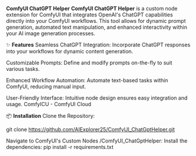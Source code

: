 **ComfyUI ChatGPT Helper**
**ComfyUI ChatGPT Helper** is a custom node extension for ComfyUI that integrates OpenAI's ChatGPT capabilities directly into your ComfyUI workflows. This tool allows for dynamic prompt generation, automated text manipulation, and enhanced interactivity within your AI image generation processes.

✨ **Features**
Seamless ChatGPT Integration: Incorporate ChatGPT responses into your workflows for dynamic content generation.

Customizable Prompts: Define and modify prompts on-the-fly to suit various tasks.

Enhanced Workflow Automation: Automate text-based tasks within ComfyUI, reducing manual input.

User-Friendly Interface: Intuitive node design ensures easy integration and usage.
ComfyICU - ComfyUI Cloud

📦 **Installation**
Clone the Repository:

git clone https://github.com/AIExplorer25/ComfyUI_ChatGptHelper.git

Navigate to ComfyUI's Custom Nodes /ComfyUI_ChatGptHelper:
Install the dependencies:
pip install -r requirements.txt
